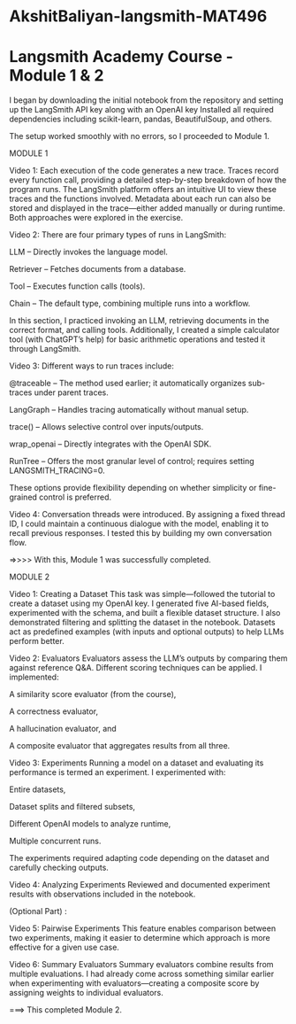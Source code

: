 # AkshitBaliyan-langsmith-MAT496

# Langsmith Academy Course - Module 1 & 2

I began by downloading the initial notebook from the repository and setting up the LangSmith API key along with an OpenAI key
Installed all required dependencies including scikit-learn, pandas, BeautifulSoup, and others.

The setup worked smoothly with no errors, so I proceeded to Module 1.


MODULE 1

Video 1:
Each execution of the code generates a new trace. Traces record every function call, providing a detailed step-by-step breakdown of how the program runs. The LangSmith platform offers an intuitive UI to view these traces and the functions involved. Metadata about each run can also be stored and displayed in the trace—either added manually or during runtime. Both approaches were explored in the exercise.

Video 2:
There are four primary types of runs in LangSmith:

LLM – Directly invokes the language model.

Retriever – Fetches documents from a database.

Tool – Executes function calls (tools).

Chain – The default type, combining multiple runs into a workflow.

In this section, I practiced invoking an LLM, retrieving documents in the correct format, and calling tools. Additionally, I created a simple calculator tool (with ChatGPT’s help) for basic arithmetic operations and tested it through LangSmith.

Video 3:
Different ways to run traces include:

@traceable – The method used earlier; it automatically organizes sub-traces under parent traces.

LangGraph – Handles tracing automatically without manual setup.

trace() – Allows selective control over inputs/outputs.

wrap_openai – Directly integrates with the OpenAI SDK.

RunTree – Offers the most granular level of control; requires setting LANGSMITH_TRACING=0.

These options provide flexibility depending on whether simplicity or fine-grained control is preferred.

Video 4:
Conversation threads were introduced. By assigning a fixed thread ID, I could maintain a continuous dialogue with the model, enabling it to recall previous responses. I tested this by building my own conversation flow.

=>>>>  With this, Module 1 was successfully completed.


MODULE 2


Video 1: Creating a Dataset
This task was simple—followed the tutorial to create a dataset using my OpenAI key. I generated five AI-based fields, experimented with the schema, and built a flexible dataset structure. I also demonstrated filtering and splitting the dataset in the notebook.
Datasets act as predefined examples (with inputs and optional outputs) to help LLMs perform better.

Video 2: Evaluators
Evaluators assess the LLM’s outputs by comparing them against reference Q&A. Different scoring techniques can be applied. I implemented:

A similarity score evaluator (from the course),

A correctness evaluator,

A hallucination evaluator, and

A composite evaluator that aggregates results from all three.

Video 3: Experiments
Running a model on a dataset and evaluating its performance is termed an experiment. I experimented with:

Entire datasets,

Dataset splits and filtered subsets,

Different OpenAI models to analyze runtime,

Multiple concurrent runs.

The experiments required adapting code depending on the dataset and carefully checking outputs.

Video 4: Analyzing Experiments
Reviewed and documented experiment results with observations included in the notebook.

(Optional Part) : 

Video 5: Pairwise Experiments
This feature enables comparison between two experiments, making it easier to determine which approach is more effective for a given use case.

Video 6: Summary Evaluators
Summary evaluators combine results from multiple evaluations. I had already come across something similar earlier when experimenting with evaluators—creating a composite score by assigning weights to individual evaluators.

===>  This completed Module 2.
